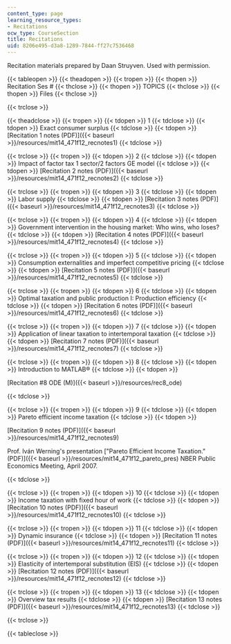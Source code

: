 ```yaml
---
content_type: page
learning_resource_types:
- Recitations
ocw_type: CourseSection
title: Recitations
uid: 8206e495-d3a8-1289-7844-ff27c7536468
---
```


Recitation materials prepared by Daan Struyven. Used with permission.

{{< tableopen >}}
{{< theadopen >}}
{{< tropen >}}
{{< thopen >}}
Recitation Ses #
{{< thclose >}}
{{< thopen >}}
TOPICS
{{< thclose >}}
{{< thopen >}}
Files
{{< thclose >}}

{{< trclose >}}

{{< theadclose >}}
{{< tropen >}}
{{< tdopen >}}
1
{{< tdclose >}}
{{< tdopen >}}
Exact consumer surplus
{{< tdclose >}}
{{< tdopen >}}
[Recitation 1 notes (PDF)]({{< baseurl >}}/resources/mit14_471f12_recnotes1)
{{< tdclose >}}

{{< trclose >}}
{{< tropen >}}
{{< tdopen >}}
2
{{< tdclose >}}
{{< tdopen >}}
Impact of factor tax 1 sector/2 factors GE model
{{< tdclose >}}
{{< tdopen >}}
[Recitation 2 notes (PDF)]({{< baseurl >}}/resources/mit14_471f12_recnotes2)
{{< tdclose >}}

{{< trclose >}}
{{< tropen >}}
{{< tdopen >}}
3
{{< tdclose >}}
{{< tdopen >}}
Labor supply
{{< tdclose >}}
{{< tdopen >}}
[Recitation 3 notes (PDF)]({{< baseurl >}}/resources/mit14_471f12_recnotes3)
{{< tdclose >}}

{{< trclose >}}
{{< tropen >}}
{{< tdopen >}}
4
{{< tdclose >}}
{{< tdopen >}}
Government intervention in the housing market: Who wins, who loses?
{{< tdclose >}}
{{< tdopen >}}
[Recitation 4 notes (PDF)]({{< baseurl >}}/resources/mit14_471f12_recnotes4)
{{< tdclose >}}

{{< trclose >}}
{{< tropen >}}
{{< tdopen >}}
5
{{< tdclose >}}
{{< tdopen >}}
Consumption externalities and imperfect competitive pricing
{{< tdclose >}}
{{< tdopen >}}
[Recitation 5 notes (PDF)]({{< baseurl >}}/resources/mit14_471f12_recnotes5)
{{< tdclose >}}

{{< trclose >}}
{{< tropen >}}
{{< tdopen >}}
6
{{< tdclose >}}
{{< tdopen >}}
Optimal taxation and public production I: Production efficiency
{{< tdclose >}}
{{< tdopen >}}
[Recitation 6 notes (PDF)]({{< baseurl >}}/resources/mit14_471f12_recnotes6)
{{< tdclose >}}

{{< trclose >}}
{{< tropen >}}
{{< tdopen >}}
7
{{< tdclose >}}
{{< tdopen >}}
Application of linear taxation to intertemporal taxation
{{< tdclose >}}
{{< tdopen >}}
[Recitation 7 notes (PDF)]({{< baseurl >}}/resources/mit14_471f12_recnotes7)
{{< tdclose >}}

{{< trclose >}}
{{< tropen >}}
{{< tdopen >}}
8
{{< tdclose >}}
{{< tdopen >}}
Introduction to MATLAB®
{{< tdclose >}}
{{< tdopen >}}


[Recitation #8 ODE (M)]({{< baseurl >}}/resources/rec8_ode)


{{< tdclose >}}

{{< trclose >}}
{{< tropen >}}
{{< tdopen >}}
9
{{< tdclose >}}
{{< tdopen >}}
Pareto efficient income taxation
{{< tdclose >}}
{{< tdopen >}}


[Recitation 9 notes (PDF)]({{< baseurl >}}/resources/mit14_471f12_recnotes9)

Prof. Iván Werning's presentation ["Pareto Efficient Income Taxation."  (PDF)]({{< baseurl >}}/resources/mit14_471f12_pareto_pres) NBER Public Economics Meeting, April 2007.


{{< tdclose >}}

{{< trclose >}}
{{< tropen >}}
{{< tdopen >}}
10
{{< tdclose >}}
{{< tdopen >}}
Income taxation with fixed hour of work
{{< tdclose >}}
{{< tdopen >}}
[Recitation 10 notes (PDF)]({{< baseurl >}}/resources/mit14_471f12_recnotes10)
{{< tdclose >}}

{{< trclose >}}
{{< tropen >}}
{{< tdopen >}}
11
{{< tdclose >}}
{{< tdopen >}}
Dynamic insurance
{{< tdclose >}}
{{< tdopen >}}
[Recitation 11 notes (PDF)]({{< baseurl >}}/resources/mit14_471f12_recnotes11)
{{< tdclose >}}

{{< trclose >}}
{{< tropen >}}
{{< tdopen >}}
12
{{< tdclose >}}
{{< tdopen >}}
Elasticity of intertemporal substitution (EIS)
{{< tdclose >}}
{{< tdopen >}}
[Recitation 12 notes (PDF)]({{< baseurl >}}/resources/mit14_471f12_recnotes12)
{{< tdclose >}}

{{< trclose >}}
{{< tropen >}}
{{< tdopen >}}
13
{{< tdclose >}}
{{< tdopen >}}
Overview tax results
{{< tdclose >}}
{{< tdopen >}}
[Recitation 13 notes (PDF)]({{< baseurl >}}/resources/mit14_471f12_recnotes13)
{{< tdclose >}}

{{< trclose >}}

{{< tableclose >}}